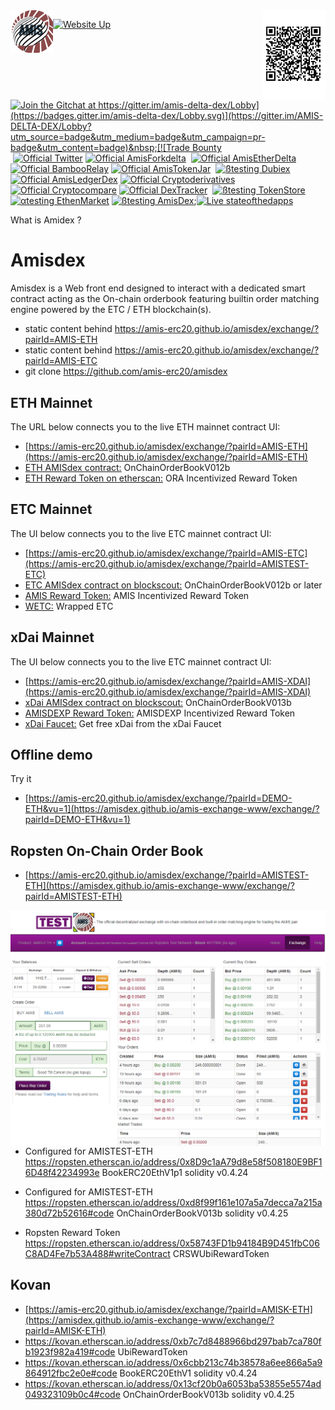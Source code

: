 <img align="left" src="https://github.com/amisolution/ERC20-AMIS/raw/master/amis-logo3.png" alt="amis-logo3"/>
<img align="right" src="https://github.com/amisolution/ERC20-AMIS/raw/master/images/AMIS-QRCODE.png" alt="AMIS-QRCODE" width="100"/>

[![Website Up](https://img.shields.io/badge/website-up-brightgreen.svg)](http://erc20-amis.amisolution.net/)&nbsp;
[![Join the Gitchat at https://gitter.im/amis-delta-dex/Lobby](https://badges.gitter.im/amis-delta-dex/Lobby.svg)](https://gitter.im/AMIS-DELTA-DEX/Lobby?utm_source=badge&utm_medium=badge&utm_campaign=pr-badge&utm_content=badge)&nbsp;[![Trade Bounty](https://img.shields.io/badge/trade-bounty-orange.svg)](https://github.com/amisolution/ERC20-AMIS/issues/)&nbsp;[![Official Twitter](https://img.shields.io/badge/official-twitter-brightgreen.svg)](https://twitter.com/amis_erc20)&nbsp;[![Official AmisForkdelta](https://img.shields.io/badge/official-forkdelta-brightgreen.svg)](https://forkdelta.app/#!/trade/0x949bed886c739f1a3273629b3320db0c5024c719-ETH)
&nbsp;[![Official AmisEtherDelta](https://img.shields.io/badge/official-etherdelta-brightgreen.svg)](https://etherdelta.com/#0x949bed886c739f1a3273629b3320db0c5024c719-ETH)
&nbsp;[![Official BambooRelay](https://img.shields.io/badge/official-bamboorelay-brightgreen.svg)](https://bamboorelay.com/trade/AMIS-WETH)&nbsp;[![Official AmisTokenJar](https://img.shields.io/badge/official-tokenjar-brightgreen.svg)](https://tokenjar.io/amis)
&nbsp;[![ßtesting Dubiex](https://img.shields.io/badge/ßtesting-dubiex-yellow.svg)](https://dubiex.com/AMIS/ETH)&nbsp;[![Official AmisLedgerDex](https://img.shields.io/badge/official-ledgerdex-1330e3.svg)](https://app.ledgerdex.com/#/app/orders/maker-taker/AMIS/0x949bed886c739f1a3273629b3320db0c5024c719/WETH/0xc02aaa39b223fe8d0a0e5c4f27ead9083c756cc2
)&nbsp;[![Official Cryptoderivatives](https://img.shields.io/badge/official-cryptoderivatives-4330e7.svg)](https://cryptoderivatives.market/token/AMIS)&nbsp;[![Official Cryptocompare](https://img.shields.io/badge/official-cryptocompare-brightgreen.svg)](https://www.cryptocompare.com/coins/amis)&nbsp;[![Official DexTracker](https://img.shields.io/badge/official-dextracker-brightgreen.svg)](https://etherscan.io/dextracker?filter=&q=AMIS)
&nbsp;[![ßtesting TokenStore](https://img.shields.io/badge/ßtesting-TokenStore-yellow.svg)](https://token.store/trade/0x949bed886c739f1a3273629b3320db0c5024c719)
&nbsp;[![αtesting EthenMarket](https://img.shields.io/badge/αtesting-ethenmarket-lightgrey.svg)](https://ethen.market/949bed886c739f1a3273629b3320db0c5024c719)&nbsp;[![ßtesting AmisDex](https://img.shields.io/badge/ßtesting-amisdex-lightblue.svg)](https://amis-erc20.github.io/amisdex);[![Live stateofthedapps](https://img.shields.io/badge/live-stateofthedapps-brightgreen.svg)](https://www.stateofthedapps.com/dapps/amisdex)


What is Amidex ?

# Amisdex

Amisdex is a Web front end designed to interact with a dedicated smart contract acting as the On-chain orderbook featuring builtin order matching engine powered by the ETC / ETH blockchain(s). 
* static content behind https://amis-erc20.github.io/amisdex/exchange/?pairId=AMIS-ETH
* static content behind https://amis-erc20.github.io/amisdex/exchange/?pairId=AMIS-ETC
* git clone https://github.com/amis-erc20/amisdex

## ETH Mainnet

The URL below connects you to the live ETH mainnet contract UI:
- [https://amis-erc20.github.io/amisdex/exchange/?pairId=AMIS-ETH](https://amis-erc20.github.io/amisdex/exchange/?pairId=AMIS-ETH)
- [ETH AMISdex contract:](https://etherscan.io/address/0x2cc69cAaaAa6114ddf48F4DdB2AdB9c5d5d3e048#code) OnChainOrderBookV012b  
- [ETH Reward Token on etherscan:](https://etherscan.io/address/0x4875ae0e3fdfb9779d92b4c7bc5ce852434442b3#code) ORA Incentivized Reward Token

## ETC Mainnet

The UI below connects you to the live ETC mainnet contract UI:
- [https://amis-erc20.github.io/amisdex/exchange/?pairId=AMIS-ETC](https://amis-erc20.github.io/amisdex/exchange/?pairId=AMISTEST-ETC)
- [ETC AMISdex contract on blockscout:](https://blockscout.com/etc/mainnet/address/0xb2adCeFB5eC66e953BAf669a6e85bB8699b7336F/contracts) OnChainOrderBookV012b or later 
- [AMIS Reward Token:](https://blockscout.com/etc/mainnet/address/0xD8EBe4E6aC8d3c85E2f243e11e8B96C9B12C85Af/contracts) AMIS Incentivized Reward Token
- [WETC:](https://blockscout.com/etc/mainnet/address/0xEF3DA599a7C0dE182F4AF53032e57CC5D06551a7) Wrapped ETC

## xDai Mainnet

The UI below connects you to the live ETC mainnet contract UI:
- [https://amis-erc20.github.io/amisdex/exchange/?pairId=AMIS-XDAI](https://amis-erc20.github.io/amisdex/exchange/?pairId=AMIS-XDAI)
- [xDai AMISdex contract on blockscout:](https://blockscout.com/poa/xdai/address/0x62C9B359Ed48191fcD5Ab5DE3E026C7182b38AC7) OnChainOrderBookV013b  
- [AMISDEXP Reward Token:](https://blockscout.com/poa/xdai/address/0x9C374CC5da1D7EE668D4080287b104B865F3089e) AMISDEXP Incentivized Reward Token
- [xDai Faucet:](https://blockscout.com/poa/xdai/faucet) Get free xDai from the xDai Faucet

## Offline demo

Try it
- [https://amis-erc20.github.io/amisdex/exchange/?pairId=DEMO-ETH&vu=1](https://amisdex.github.io/amis-exchange-www/exchange/?pairId=DEMO-ETH&vu=1)

## Ropsten On-Chain Order Book

- [https://amis-erc20.github.io/amisdex/exchange/?pairId=AMISTEST-ETH](https://amisdex.github.io/amis-exchange-www/exchange/?pairId=AMISTEST-ETH)
<img align="left" src="https://raw.githubusercontent.com/amisdex/amis-exchange-www/master/img/amisdex-preview-test.png" alt="Preview of the AmisDex Interface" style="vertical-align: bottom;">
  
- Configured for AMISTEST-ETH https://ropsten.etherscan.io/address/0x8D9c1aA79d8e58f508180E9BF16D48f42234993e BookERC20EthV1p1 solidity v0.4.24
- Configured for AMISTEST-ETH https://ropsten.etherscan.io/address/0xd8f99f161e107a5a7decca7a215a380d72b52616#code OnChainOrderBookV013b solidity v0.4.25

- Ropsten Reward Token
https://ropsten.etherscan.io/address/0x58743FD1b94184B9D451fbC06C8AD4Fe7b53A488#writeContract CRSWUbiRewardToken


## Kovan

- [https://amis-erc20.github.io/amisdex/exchange/?pairId=AMISK-ETH](https://amisdex.github.io/amis-exchange-www/exchange/?pairId=AMISK-ETH)
- https://kovan.etherscan.io/address/0xb7c7d8488966bd297bab7ca780fb1923f982a419#code  UbiRewardToken
- https://kovan.etherscan.io/address/0x6cbb213c74b38578a6ee866a5a9864912fbc2e0e#code  BookERC20EthV1 solidity v0.4.24
- https://kovan.etherscan.io/address/0x13cf20b0a6053ba53855e5574ad049323109b0c4#code  OnChainOrderBookV013b solidity v0.4.25
